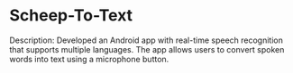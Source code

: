 # Scheep-To-Text
Description: Developed an Android app with real-time speech recognition that supports multiple languages. The app allows users to convert spoken words into text using a microphone button.
